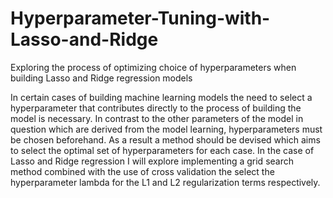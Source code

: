 # Hyperparameter-Tuning-with-Lasso-and-Ridge
Exploring the process of optimizing choice of hyperparameters when building Lasso and Ridge regression models

In certain cases of building machine learning models the need to select a hyperparameter that contributes directly to the process of building the model is necessary. In contrast to the other parameters of the model in question which are derived from the model learning, hyperparameters must be chosen beforehand. As a result a method should be devised which aims to select the optimal set of hyperparameters for each case. In the case of Lasso and Ridge regression I will explore implementing a grid search method combined with the use of cross validation the select the hyperparameter lambda for the L1 and L2 regularization terms respectively.
